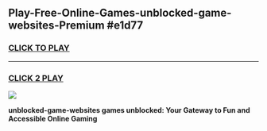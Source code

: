 
## Play-Free-Online-Games-unblocked-game-websites-Premium #e1d77
<h3>
<a href="https://premium.freeplayer.one?title=unblocked-game-websites&ref=8M">CLICK TO PLAY</a></h3>
<hr>

<h3>
<a href="https://premium.freeplayer.one?title=unblocked-game-websites&ref=8M">CLICK 2 PLAY</a>
  
</h3>

<a href="https://premium.freeplayer.one?title=unblocked-game-websites&ref=8M"><img src="https://clearcache.store/games.png"></a>


**unblocked-game-websites games unblocked: Your Gateway to Fun and Accessible Online Gaming**
